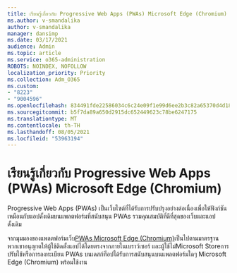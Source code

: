 ```yaml
---
title: เรียนรู้เกี่ยวกับ Progressive Web Apps (PWAs) Microsoft Edge (Chromium)
ms.author: v-smandalika
author: v-smandalika
manager: dansimp
ms.date: 03/17/2021
audience: Admin
ms.topic: article
ms.service: o365-administration
ROBOTS: NOINDEX, NOFOLLOW
localization_priority: Priority
ms.collection: Adm_O365
ms.custom:
- "8223"
- "9004596"
ms.openlocfilehash: 834491fde22586034c6c24e09f1e99d6ee2b3c82a65370d4d18edc3e108f5f41
ms.sourcegitcommit: b5f7da89a650d2915dc652449623c78be6247175
ms.translationtype: MT
ms.contentlocale: th-TH
ms.lasthandoff: 08/05/2021
ms.locfileid: "53963194"
---
```

# <a name="learn-about-the-progressive-web-apps-pwas-on-microsoft-edge-chromium"></a>เรียนรู้เกี่ยวกับ Progressive Web Apps (PWAs) Microsoft Edge (Chromium)

Progressive Web Apps (PWAs) เป็นเว็บไซต์ที่ได้รับการปรับปรุงอย่างต่อเนื่องเพื่อให้ฟังก์ชันเหมือนกับแอปดั้งเดิมบนแพลตฟอร์มที่สนับสนุน PWAs รวมคุณสมบัติที่ดีที่สุดของเว็บและแอปดั้งเดิม

จากมุมมองของแพลตฟอร์มเว็บ[PWAs Microsoft Edge (Chromium)](https://docs.microsoft.com/microsoft-edge/progressive-web-apps-chromium/#pwas-on-microsoft-edge-chromium)เป็นไปตามมาตรฐาน พวกเขาอนุญาตให้ผู้ใช้ติดตั้งแอปได้โดยตรงจากภายในเบราว์เซอร์ และผู้ใช้ไม่Microsoft Storeการปรับใช้หรือการลงทะเบียน PWAs บนเดสก์ท็อปได้รับการสนับสนุนบนแพลตฟอร์มใดๆ Microsoft Edge (Chromium) พร้อมใช้งาน
